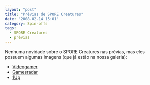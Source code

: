 ```yaml
---
layout: "post"
title: "Prévias de SPORE Creatures"
date: "2008-02-14 15:01"
category: Spin-offs
tags:
  - SPORE Creatures
  - prévias
---
```


Nenhuma novidade sobre o SPORE Creatures nas prévias, mas eles possuem algumas imagens (que já estão na nossa galeria):

- [Videogamer](http://www.videogamer.com/pc/spore/preview-777.html)
- [Gamesradar](https://www.gamesradar.com/spore-infects-the-ds/)
- [1Up](http://www.1up.com/previews/spore-ds)
